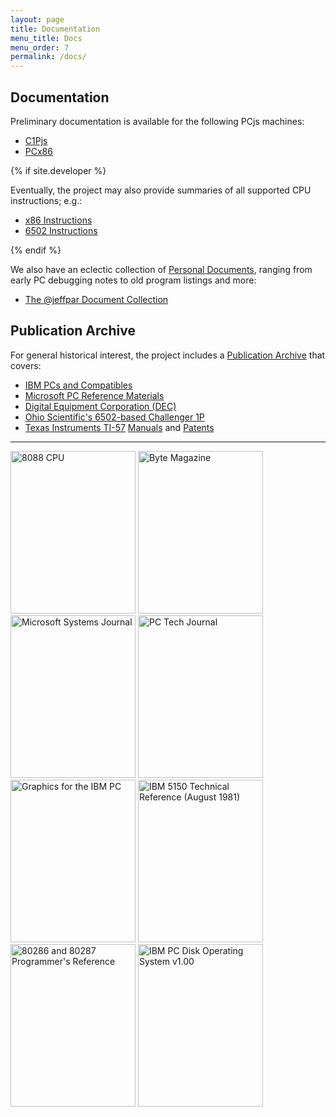 ```yaml
---
layout: page
title: Documentation
menu_title: Docs
menu_order: 7
permalink: /docs/
---
```


Documentation
-------------

Preliminary documentation is available for the following PCjs machines:

* [C1Pjs](c1pjs/)
* [PCx86](pcx86/)

{% if site.developer %}

Eventually, the project may also provide summaries of all supported CPU instructions; e.g.:

* [x86 Instructions](x86/)
* [6502 Instructions](6502/)

{% endif %}

We also have an eclectic collection of [Personal Documents](personal/), ranging from early PC debugging notes
to old program listings and more:

* [The @jeffpar Document Collection](personal/jeffpar/)

Publication Archive
-------------------

For general historical interest, the project includes a [Publication Archive](/pubs/) that covers:

* [IBM PCs and Compatibles](/pubs/pc/)
* [Microsoft PC Reference Materials](/pubs/pc/reference/microsoft/)
* [Digital Equipment Corporation (DEC)](/pubs/dec/)
* [Ohio Scientific's 6502-based Challenger 1P](/pubs/c1p/)
* [Texas Instruments TI-57](/devices/ti57/) [Manuals](/devices/ti57/docs/) and [Patents](/devices/ti57/patents/)

---

[<img src="/pubs/images/8088-CPU-thumb.jpg" width="200" height="260" alt="8088 CPU"/>](/pubs/pc/datasheets/)
[<img src="/pubs/images/BYTE-1975-11-thumb.jpg" width="200" height="260" alt="Byte Magazine"/>](/pubs/pc/magazines/byte/)
[<img src="/pubs/images/MSJ-1986-10-thumb.jpg" width="200" height="260" alt="Microsoft Systems Journal"/>](/pubs/pc/magazines/msj/)
[<img src="/pubs/images/PCTJ-1983-07-thumb.jpg" width="200" height="260" alt="PC Tech Journal"/>](/pubs/pc/magazines/pctj/)
[<img src="/pubs/images/Graphics_for_the_IBM_PC-thumb.jpg" width="200" height="260" alt="Graphics for the IBM PC"/>](/pubs/pc/programming/Graphics_for_the_IBM_PC/)
[<img src="/pubs/images/IBM-5150-TECHREF-thumb.jpg" width="200" height="260" alt="IBM 5150 Technical Reference (August 1981)"/>](/pubs/pc/reference/ibm/)
[<img src="/pubs/images/80286_and_80287_Programmers_Reference_Manual_1987-thumb.jpg" width="200" height="260" alt="80286 and 80287 Programmer's Reference"/>](/pubs/pc/reference/intel/)
[<img src="/pubs/images/PCDOS100-thumb.jpg" width="200" height="260" alt="IBM PC Disk Operating System v1.00"/>](/pubs/pc/software/)
